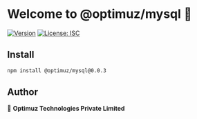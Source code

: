 # Welcome to @optimuz/mysql 👋

[![Version](https://img.shields.io/npm/v/@optimuz/mysql.svg)](https://www.npmjs.com/package/@optimuz/mysql)
[![License: ISC](https://img.shields.io/badge/License-ISC-yellow.svg)](#)

## Install

```sh
npm install @optimuz/mysql@0.0.3
```

## Author

👤 **Optimuz Technologies Private Limited**
